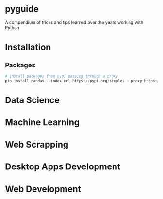 # pyguide
A compendium of tricks and tips learned over the years working with Python

# Installation
## Packages
```python
# install packages from pypi passing through a proxy
pip install pandas --index-url https://pypi.org/simple/ --proxy https://yourproxy.com:8080
```
# Data Science

# Machine Learning

# Web Scrapping


# Desktop Apps Development

# Web Development

